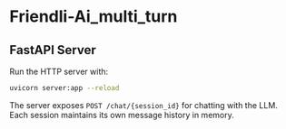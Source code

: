 # Friendli-Ai_multi_turn

## FastAPI Server

Run the HTTP server with:

```bash
uvicorn server:app --reload
```

The server exposes `POST /chat/{session_id}` for chatting with the LLM. Each
session maintains its own message history in memory.
